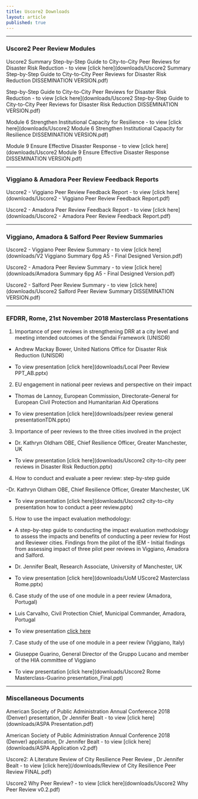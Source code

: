 ```yaml
---
title: Uscore2 Downloads
layout: article
published: true
---
```

-------------------------------------------------------------------------------------------------------------

### Uscore2 Peer Review Modules

Uscore2 Summary Step-by-Step Guide to City-to-City Peer Reviews for Disaster Risk Reduction - to view [click here](downloads/Uscore2 Summary Step-by-Step Guide to City-to-City Peer Reviews for Disaster Risk Reduction DISSEMINATION VERSION.pdf)

Step-by-Step Guide to City-to-City Peer Reviews for Disaster Risk Reduction - to view [click here](downloads/Uscore2 Step-by-Step Guide to City-to-City Peer Reviews for Disaster Risk Reduction DISSEMINATION VERSION.pdf)

Module 6 Strengthen Institutional Capacity for Resilience - to view [click here](downloads/Uscore2 Module 6 Strengthen Institutional Capacity for Resilience DISSEMINATION VERSION.pdf)

Module 9 Ensure Effective Disaster Response - to view [click here](downloads/Uscore2 Module 9 Ensure Effective Disaster Response DISSEMINATION VERSION.pdf)

-------------------------------------------------------------------------------------------------------------

### Viggiano & Amadora Peer Review Feedback Reports

Uscore2 - Viggiano Peer Review Feedback Report - to view [click here](downloads/Uscore2 - Viggiano Peer Review Feedback Report.pdf)

Uscore2 - Amadora Peer Review Feedback Report - to view [click here](downloads/Uscore2 - Amadora Peer Review Feedback Report.pdf)

-------------------------------------------------------------------------------------------------------------

### Viggiano, Amadora & Salford Peer Review Summaries

Uscore2 - Viggiano Peer Review Summary - to view [click here](downloads/V2 Viggiano Summary 6pg A5 - Final Designed Version.pdf)

Uscore2 - Amadora Peer Review Summary - to view [click here](downloads/Amadora Summary 6pg A5 - Final Designed Version.pdf)

Uscore2 - Salford Peer Review Summary - to view [click here](downloads/Uscore2 Salford Peer Review Summary DISSEMINATION VERSION.pdf)

-------------------------------------------------------------------------------------------------------------

### EFDRR, Rome, 21st November 2018 Masterclass Presentations

1. Importance of peer reviews in strengthening DRR at a city level and meeting intended outcomes of the Sendai Framework (UNISDR)

- Andrew Mackay Bower, United Nations Office for Disaster Risk Reduction (UNISDR)

- To view presentation [click here](downloads/Local Peer Review PPT_AB.pptx)

2. EU engagement in national peer reviews and perspective on their impact

- Thomas de Lannoy, European Commission, Directorate-General for European Civil Protection and Humanitarian Aid Operations	

- To view presentation [click here](downloads/peer review general presentationTDN.pptx)

3. Importance of peer reviews to the three cities involved in the project	

- Dr. Kathryn Oldham OBE, Chief Resilience Officer, Greater Manchester, UK	

- To view presentation [click here](downloads/Uscore2 city-to-city peer reviews in Disaster Risk Reduction.pptx)

4. How to conduct and evaluate a peer review: step-by-step guide

 -Dr. Kathryn Oldham OBE, Chief Resilience Officer, Greater Manchester, UK

- To view presentation [click here](downloads/Uscore2 city-to-city presentation how to conduct a peer review.pptx)

5. How to use the impact evaluation methodology:

- A step-by-step guide to conducting the impact evaluation methodology to assess the impacts and benefits of 	conducting a peer review for Host and Reviewer cities. Findings from the pilot of the IEM - Initial findings from assessing impact of three pilot peer reviews in Viggiano, Amadora and Salford.

- Dr. Jennifer Bealt, Research Associate, University of Manchester, UK

- To view presentation [click here](downloads/UoM UScore2 Masterclass Rome.pptx)

6. Case study of the use of one module in a peer review (Amadora, Portugal)

- Luis Carvalho, Civil Protection Chief, Municipal Commander, Amadora, Portugal

- To view presentation [click here](downloads/Masterclass_Amadora.pptx)

7. Case study of the use of one module in a peer review (Viggiano, Italy)

- Giuseppe Guarino, General Director of the Gruppo Lucano and member of the HIA committee of Viggiano

- To view presentation [click here](downloads/Uscore2 Rome Masterclass-Guarino presentation_Final.ppt)


-------------------------------------------------------------------------------------------------------------

### Miscellaneous Documents

American Society of Public Administration Annual Conference 2018 (Denver) presentation, Dr Jennifer Bealt - to view [click here](downloads/ASPA Presentation.pdf)

American Society of Public Administration Annual Conference 2018 (Denver) application, Dr Jennifer Bealt - to view [click here](downloads/ASPA Application v2.pdf)

Uscore2: A Literature Review of City Resilience Peer Review , Dr Jennifer Bealt - to view [click here](/downloads/Review of City Resilience Peer Review FINAL.pdf)

Uscore2 Why Peer Review? - to view [click here](downloads/Uscore2 Why Peer Review v0.2.pdf)
